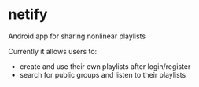 # netify
Android app for sharing nonlinear playlists

Currently it allows users to:
* create and use their own playlists after login/register
* search for public groups and listen to their playlists
